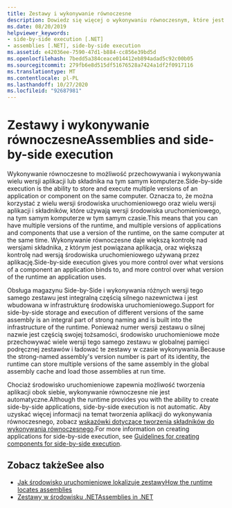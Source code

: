```yaml
---
title: Zestawy i wykonywanie równoczesne
description: Dowiedz się więcej o wykonywaniu równoczesnym, które jest możliwość przechowywania i uruchamiania wielu wersji aplikacji lub składnika na tym samym komputerze.
ms.date: 08/20/2019
helpviewer_keywords:
- side-by-side execution [.NET]
- assemblies [.NET], side-by-side execution
ms.assetid: e42036ee-7590-47d1-b884-cc856e39bd5d
ms.openlocfilehash: 7bedd5a384ceace014412eb894adad5c92c00b05
ms.sourcegitcommit: 279fb6e8d515df51676528a7424a1df2f0917116
ms.translationtype: MT
ms.contentlocale: pl-PL
ms.lasthandoff: 10/27/2020
ms.locfileid: "92687981"
---
```

# <a name="assemblies-and-side-by-side-execution"></a><span data-ttu-id="fd6b4-103">Zestawy i wykonywanie równoczesne</span><span class="sxs-lookup"><span data-stu-id="fd6b4-103">Assemblies and side-by-side execution</span></span>

<span data-ttu-id="fd6b4-104">Wykonywanie równoczesne to możliwość przechowywania i wykonywania wielu wersji aplikacji lub składnika na tym samym komputerze.</span><span class="sxs-lookup"><span data-stu-id="fd6b4-104">Side-by-side execution is the ability to store and execute multiple versions of an application or component on the same computer.</span></span> <span data-ttu-id="fd6b4-105">Oznacza to, że można korzystać z wielu wersji środowiska uruchomieniowego oraz wielu wersji aplikacji i składników, które używają wersji środowiska uruchomieniowego, na tym samym komputerze w tym samym czasie.</span><span class="sxs-lookup"><span data-stu-id="fd6b4-105">This means that you can have multiple versions of the runtime, and multiple versions of applications and components that use a version of the runtime, on the same computer at the same time.</span></span> <span data-ttu-id="fd6b4-106">Wykonywanie równoczesne daje większą kontrolę nad wersjami składnika, z którym jest powiązana aplikacja, oraz większą kontrolę nad wersją środowiska uruchomieniowego używaną przez aplikację.</span><span class="sxs-lookup"><span data-stu-id="fd6b4-106">Side-by-side execution gives you more control over what versions of a component an application binds to, and more control over what version of the runtime an application uses.</span></span>  
  
<span data-ttu-id="fd6b4-107">Obsługa magazynu Side-by-Side i wykonywania różnych wersji tego samego zestawu jest integralną częścią silnego nazewnictwa i jest wbudowana w infrastrukturę środowiska uruchomieniowego.</span><span class="sxs-lookup"><span data-stu-id="fd6b4-107">Support for side-by-side storage and execution of different versions of the same assembly is an integral part of strong naming and is built into the infrastructure of the runtime.</span></span> <span data-ttu-id="fd6b4-108">Ponieważ numer wersji zestawu o silnej nazwie jest częścią swojej tożsamości, środowisko uruchomieniowe może przechowywać wiele wersji tego samego zestawu w globalnej pamięci podręcznej zestawów i ładować te zestawy w czasie wykonywania.</span><span class="sxs-lookup"><span data-stu-id="fd6b4-108">Because the strong-named assembly's version number is part of its identity, the runtime can store multiple versions of the same assembly in the global assembly cache and load those assemblies at run time.</span></span>  
  
<span data-ttu-id="fd6b4-109">Chociaż środowisko uruchomieniowe zapewnia możliwość tworzenia aplikacji obok siebie, wykonywanie równoczesne nie jest automatyczne.</span><span class="sxs-lookup"><span data-stu-id="fd6b4-109">Although the runtime provides you with the ability to create side-by-side applications, side-by-side execution is not automatic.</span></span> <span data-ttu-id="fd6b4-110">Aby uzyskać więcej informacji na temat tworzenia aplikacji do wykonywania równoczesnego, zobacz [wskazówki dotyczące tworzenia składników do wykonywania równoczesnego](../../framework/deployment/guidelines-for-creating-components-for-side-by-side-execution.md).</span><span class="sxs-lookup"><span data-stu-id="fd6b4-110">For more information on creating applications for side-by-side execution, see [Guidelines for creating components for side-by-side execution](../../framework/deployment/guidelines-for-creating-components-for-side-by-side-execution.md).</span></span>  
  
## <a name="see-also"></a><span data-ttu-id="fd6b4-111">Zobacz także</span><span class="sxs-lookup"><span data-stu-id="fd6b4-111">See also</span></span>

- [<span data-ttu-id="fd6b4-112">Jak środowisko uruchomieniowe lokalizuje zestawy</span><span class="sxs-lookup"><span data-stu-id="fd6b4-112">How the runtime locates assemblies</span></span>](../../framework/deployment/how-the-runtime-locates-assemblies.md)
- [<span data-ttu-id="fd6b4-113">Zestawy w środowisku .NET</span><span class="sxs-lookup"><span data-stu-id="fd6b4-113">Assemblies in .NET</span></span>](index.md)
